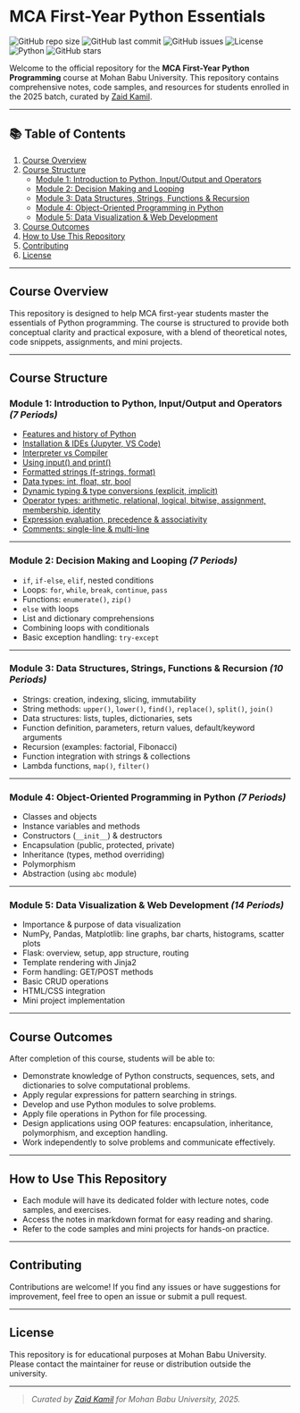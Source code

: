 # MCA First-Year Python Essentials

![GitHub repo size](https://img.shields.io/github/repo-size/Mohan-Babu-University-Official/mca_python_course_content_2025?style=flat-square)
![GitHub last commit](https://img.shields.io/github/last-commit/Mohan-Babu-University-Official/mca_python_course_content_2025?style=flat-square)
![GitHub issues](https://img.shields.io/github/issues/Mohan-Babu-University-Official/mca_python_course_content_2025?style=flat-square)
![License](https://img.shields.io/badge/license-Educational-blue?style=flat-square)
![Python](https://img.shields.io/badge/python-3.10%2B-blue?style=flat-square)
![GitHub stars](https://img.shields.io/github/stars/Mohan-Babu-University-Official/mca_python_course_content_2025?style=social)

Welcome to the official repository for the **MCA First-Year Python Programming** course at Mohan Babu University. This repository contains comprehensive notes, code samples, and resources for students enrolled in the 2025 batch, curated by [Zaid Kamil](https://github.com/zaid-kamil).

---

## 📚 Table of Contents

1. [Course Overview](#course-overview)
2. [Course Structure](#course-structure)
    - [Module 1: Introduction to Python, Input/Output and Operators](#module-1-introduction-to-python-inputoutput-and-operators)
    - [Module 2: Decision Making and Looping](#module-2-decision-making-and-looping)
    - [Module 3: Data Structures, Strings, Functions & Recursion](#module-3-data-structures-strings-functions--recursion)
    - [Module 4: Object-Oriented Programming in Python](#module-4-object-oriented-programming-in-python)
    - [Module 5: Data Visualization & Web Development](#module-5-data-visualization--web-development)
3. [Course Outcomes](#course-outcomes)
4. [How to Use This Repository](#how-to-use-this-repository)
5. [Contributing](#contributing)
6. [License](#license)

---

## Course Overview

This repository is designed to help MCA first-year students master the essentials of Python programming. The course is structured to provide both conceptual clarity and practical exposure, with a blend of theoretical notes, code snippets, assignments, and mini projects.

---

## Course Structure

### Module 1: Introduction to Python, Input/Output and Operators _(7 Periods)_

- [Features and history of Python](module_1/module1_features_and_history_of_python.md)
- [Installation & IDEs (Jupyter, VS Code)](module_1/module1_installation_and_ides.md)
- [Interpreter vs Compiler](module_1/module1_interpreter_vs_compiler.md)
- [Using input() and print()](module_1/module1_input_output_and_data_types.md#1-using-input-and-print)
- [Formatted strings (f-strings, format)](module_1/module1_input_output_and_data_types.md#2-formatted-strings)
- [Data types: int, float, str, bool](module1_input_output_and_data_types.md#3-data-types-int-float-str-bool)
- [Dynamic typing & type conversions (explicit, implicit)](module1_input_output_and_data_types.md#4-extra-tips-for-students)
- [Operator types: arithmetic, relational, logical, bitwise, assignment, membership, identity](module_1/module1_operators_expressions_comments.md#1-operator-types-in-python)
- [Expression evaluation, precedence & associativity](module_1/module1_operators_expressions_comments.md#2-expression-evaluation-precedence--associativity)
- [Comments: single-line & multi-line](module_1/module1_operators_expressions_comments.md#3-comments-in-python)

---

### Module 2: Decision Making and Looping _(7 Periods)_

- `if`, `if-else`, `elif`, nested conditions
- Loops: `for`, `while`, `break`, `continue`, `pass`
- Functions: `enumerate()`, `zip()`
- `else` with loops
- List and dictionary comprehensions
- Combining loops with conditionals
- Basic exception handling: `try-except`

---

### Module 3: Data Structures, Strings, Functions & Recursion _(10 Periods)_

- Strings: creation, indexing, slicing, immutability
- String methods: `upper()`, `lower()`, `find()`, `replace()`, `split()`, `join()`
- Data structures: lists, tuples, dictionaries, sets
- Function definition, parameters, return values, default/keyword arguments
- Recursion (examples: factorial, Fibonacci)
- Function integration with strings & collections
- Lambda functions, `map()`, `filter()`

---

### Module 4: Object-Oriented Programming in Python _(7 Periods)_

- Classes and objects
- Instance variables and methods
- Constructors (`__init__`) & destructors
- Encapsulation (public, protected, private)
- Inheritance (types, method overriding)
- Polymorphism
- Abstraction (using `abc` module)

---

### Module 5: Data Visualization & Web Development _(14 Periods)_

- Importance & purpose of data visualization
- NumPy, Pandas, Matplotlib: line graphs, bar charts, histograms, scatter plots
- Flask: overview, setup, app structure, routing
- Template rendering with Jinja2
- Form handling: GET/POST methods
- Basic CRUD operations
- HTML/CSS integration
- Mini project implementation

---

## Course Outcomes

After completion of this course, students will be able to:

- Demonstrate knowledge of Python constructs, sequences, sets, and dictionaries to solve computational problems.
- Apply regular expressions for pattern searching in strings.
- Develop and use Python modules to solve problems.
- Apply file operations in Python for file processing.
- Design applications using OOP features: encapsulation, inheritance, polymorphism, and exception handling.
- Work independently to solve problems and communicate effectively.

---

## How to Use This Repository

- Each module will have its dedicated folder with lecture notes, code samples, and exercises.
- Access the notes in markdown format for easy reading and sharing.
- Refer to the code samples and mini projects for hands-on practice.

---

## Contributing

Contributions are welcome! If you find any issues or have suggestions for improvement, feel free to open an issue or submit a pull request.

---

## License

This repository is for educational purposes at Mohan Babu University. Please contact the maintainer for reuse or distribution outside the university.

---

> _Curated by [Zaid Kamil](https://github.com/zaid-kamil) for Mohan Babu University, 2025._
